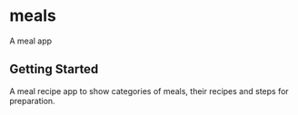 # meals

A meal app

## Getting Started

A meal recipe app to show categories of meals, their recipes and steps for preparation.
